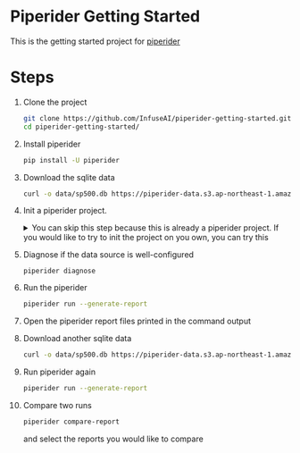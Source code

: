 # Piperider Getting Started

This is the getting started project for [piperider](https://github.com/InfuseAI/piperider)

# Steps

1. Clone the project

   ```bash
   git clone https://github.com/InfuseAI/piperider-getting-started.git
   cd piperider-getting-started/
   ```

1. Install piperider

   ```bash
   pip install -U piperider
   ```

1. Download the sqlite data

   ```bash
   curl -o data/sp500.db https://piperider-data.s3.ap-northeast-1.amazonaws.com/getting-started/sp500_20220401.db
   ```

1. Init a piperider project. 

   <details>
    <summary>You can skip this step because this is already a piperider project. If you would like to try to init the project on you own, you can try this</summary>

    ```bash
    rm -rf .piperider/
    piperider init   
    ```

    Input these options 
   
    - **project name**: demo
    - **data source type**: sqlite
    - **path to database file**: data/sp500.db

   </details>   

1. Diagnose if the data source is well-configured

   ```
   piperider diagnose
   ```

1. Run the piperider

   ```bash
   piperider run --generate-report 
   ```

1. Open the piperider report files printed in the command output

1. Download another sqlite data

   ```bash
   curl -o data/sp500.db https://piperider-data.s3.ap-northeast-1.amazonaws.com/getting-started/sp500_20220527.db
   ```

1. Run piperider again

   ```bash
   piperider run --generate-report 
   ```

1. Compare two runs

   ```bash
   piperider compare-report
   ```

   and select the reports you would like to compare
